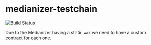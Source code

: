 # medianizer-testchain
![Build Status](https://github.com/indefibank/testchain-medians/actions/workflows/.github/workflows/tests.yaml/badge.svg?branch=master)

Due to the Medianizer having a static `wat` we need to have a custom contract for each one.
